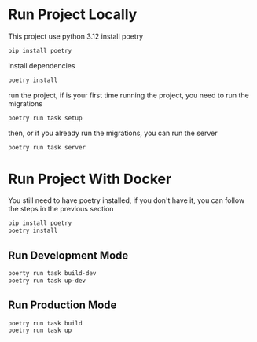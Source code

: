 # Run Project Locally
This project use python 3.12
install poetry
```bash
pip install poetry
```
install dependencies
```bash
poetry install
```
run the project, if is your first time running the project, you need to run the migrations
```bash	
poetry run task setup
```
then, or if you already run the migrations, you can run the server
```bash
poetry run task server
```

# Run Project With Docker
You still need to have poetry installed, if you don't have it, you can follow the steps in the previous section
```bash
pip install poetry
poetry install
```
## Run Development Mode
```bash
poerty run task build-dev
poetry run task up-dev
```
## Run Production Mode
```bash
poetry run task build
poetry run task up
```
